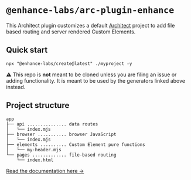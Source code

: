 # `@enhance-labs/arc-plugin-enhance`
This Architect plugin customizes a default [Architect](https://arc.codes) project to add file based routing and server rendered Custom Elements.

## Quick start
`npx "@enhance-labs/create@latest" ./myproject -y`

⚠️ This repo is **not** meant to be cloned unless you are filing an issue or adding functionality. It is meant to be used by the generators linked above instead.

## Project structure

```
app
├── api ............... data routes
│   └── index.mjs
├── browser ........... browser JavaScript
│   └── index.mjs
├── elements .......... Custom Element pure functions
│   └── my-header.mjs
└── pages ............. file-based routing
    └── index.html

```
[Read the documentation here →](https://enhance.dev)

